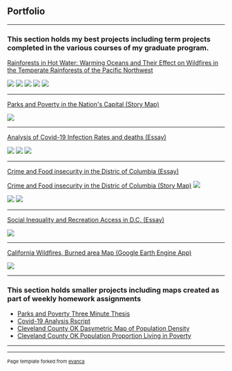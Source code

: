 ## Portfolio

---

### This section holds my best projects including term projects completed in the various courses of my graduate program.  

[Rainforests in Hot Water: Warming Oceans and Their Effect on Wildfires in the Temperate Rainforests of the Pacific Northwest](https://github.com/MikeNims/GIS-Professional-Portfolio/blob/c3ef48227bbc1d3b326e43ea1433768358b83614/pdf/Rainforests_in_Hot_Water_Term_Project_Michael_Nims_Complete.pdf)

<img src= "images/Temp_variations.png?raw=true"/> 

<img src= "images/Wildfire_map_2020.png?raw=true"/> 

<img src= "images/AVG_SST_F.png?raw=true"/> 

<img src= "images/AVG_WF_Size.png?raw=true"/> 

<img src= "images/Capstone_project_table.png?raw=true"/> 


---

[Parks and Poverty in the Nation's Capital (Story Map)](https://storymaps.arcgis.com/stories/e827df3beaa0481ebdd2ef3233eafd3f)

<img src= "images/National_mall.JPG?raw=true"/> 

 
---

[Analysis of Covid-19 Infection Rates and deaths (Essay)](/pdf/Analysis_of_Covid-19_Infection_Rates_and_Deaths_in_the_US.pdf)

<img src="images/Covid_graphs.JPG?raw=true"/>

<img src="images/Covid_deaths_by_state.JPG?raw=true"/>

<img src="images/Covid_cases_and_deaths.JPG?raw=true"/>
 
---

[Crime and Food insecurity in the Distric of Columbia (Essay)](/pdf/Crime_and_Food_Insecurity_in_the_District_of_Columbia.pdf)

[Crime and Food insecurity in the Distric of Columbia (Story Map)](https://storymaps.arcgis.com/stories/76fb1059fabb49c494bac71e623983fb)
<img src="images/Moran's I.JPG?raw=true"/>

<img src="images/High_crime_food_insecure.JPG?raw=true"/>

<img src="images/Low_crime_food insecure.JPG?raw=true"/>

---

[Social Inequality and Recreation Access in D.C. (Essay)](/pdf/Social_Inequality_and_Recreation_Access_in_the_Nation’s_Capitol.pdf)

<img src="images/Parks_and_inequality_results.JPG?raw=true"/>

---
[California Wildfires, Burned area Map (Google Earth Engine App)](https://mpnims.users.earthengine.app/view/michael-nims-remote-sensing-app)

<img src="images/Google_Earth_Engine_app.jpg?raw=true"/> 

---
### This section holds smaller projects including maps created as part of weekly homework assignments

- [Parks and Poverty Three Minute Thesis](https://github.com/MikeNims/GIS_Portfolio/blob/main/Three%20minute%20Thesis%2C%20DC%20Parks.pdf)
- [Covid-19 Analysis Rscript](https://github.com/MikeNims/GIS_Portfolio/blob/main/Covid-19%20Infection%20rates%20and%20deaths%20RScript.R)
- [Cleveland County OK Dasymetric Map of Population Density](https://github.com/MikeNims/GIS_Portfolio/blob/main/Cleveland_County_Dasymetric_map.pdf)
- [Cleveland County OK Population Proportion Living in Poverty](https://github.com/MikeNims/GIS_Portfolio/blob/main/Cleveland_County_Poverty_Levels.pdf)


---




---
<p style="font-size:11px">Page template forked from <a href="https://github.com/evanca/quick-portfolio">evanca</a></p>
<!-- Remove above link if you don't want to attibute -->
 
